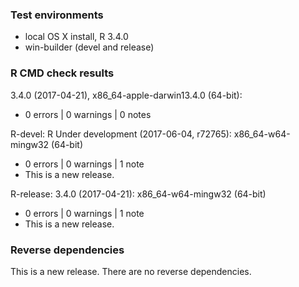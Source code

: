 ### Test environments

* local OS X install, R 3.4.0
* win-builder (devel and release)

### R CMD check results

3.4.0 (2017-04-21), x86_64-apple-darwin13.4.0 (64-bit):

* 0 errors | 0 warnings | 0 notes

R-devel: R Under development (2017-06-04, r72765): x86_64-w64-mingw32 (64-bit)

* 0 errors | 0 warnings | 1 note
* This is a new release.

R-release: 3.4.0 (2017-04-21): x86_64-w64-mingw32 (64-bit)

* 0 errors | 0 warnings | 1 note
* This is a new release.

### Reverse dependencies

This is a new release. There are no reverse dependencies.
